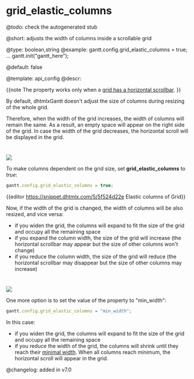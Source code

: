 grid_elastic_columns
=============

@todo:
	check the autogenerated stub


@short: adjusts the width of columns inside a scrollable grid
	

@type: boolean,string
@example:
gantt.config.grid_elastic_columns = true;
...
gantt.init("gantt_here");

@default: false

@template:	api_config
@descr:

{{note The property works only when a [grid has a horizontal scrollbar](desktop/specifying_columns.md#horizontalscrollbar). }}

By default, dhtmlxGantt doesn't adjust the size of columns during resizing of the whole grid. 

Therefore, when the width of the grid increases, the width of columns will remain the same. As a result, an empty space will appear on the right side of the grid. 
In case the width of the grid decreases, the horizontal scroll will be displayed in the grid.

<img style="padding-top:25px;" src="api/elastic_false.png"/>

To make columns dependent on the grid size, set **grid_elastic_columns** to *true*:

~~~js
gantt.config.grid_elastic_columns = true;
~~~

{{editor https://snippet.dhtmlx.com/5/5f524d22e		Elastic columns of Grid}}

Now, if the width of the grid is changed, the width of columns will be also resized, and vice versa:

- if you widen the grid, the columns will expand to fit the size of the grid and occupy all the remaining space
- if you expand the column width, the size of the grid will increase (the horizontal scrollbar may appear but the size of other columns won't change)
- if you reduce the column width, the size of the grid will reduce (the horizontal scrollbar may disappear but the size of other columns may increase)

<img style="padding-top:25px;" src="api/elastic_true.png"/>

One more option is to set the value of the property to "min_width":

~~~js
gantt.config.grid_elastic_columns = "min_width";
~~~

In this case:

- if you widen the grid, the columns will expand to fit the size of the grid and occupy all the remaining space
- if you reduce the width of the grid, the columns will shrink until they reach their [minimal width](desktop/specifying_columns.md#width). When all columns reach minimum, the horizontal scroll will appear in the grid.

@changelog: added in v7.0



